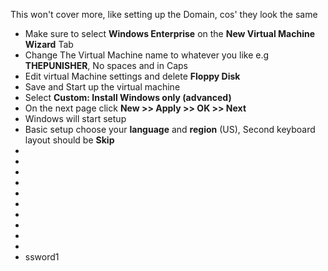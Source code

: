 
This won't cover more, like setting up the Domain, cos' they look the same

- Make sure to select **Windows Enterprise** on the **New Virtual Machine Wizard** Tab
- Change The Virtual Machine name to whatever you like e.g **THEPUNISHER**, No spaces and in Caps 
- Edit virtual Machine settings and delete **Floppy Disk**
- Save and Start up the virtual machine
- Select **Custom: Install Windows only (advanced)**
- On the next page click **New >> Apply >> OK >> Next**
- Windows will start setup
- Basic setup choose your **language** and **region** (US), Second keyboard layout should be **Skip**
- 
- 
- 
- 
- 
- 
- 
- 
- 
- 
- ssword1

